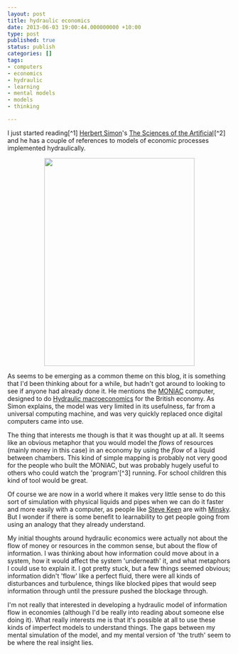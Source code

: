 ```yaml
---
layout: post
title: hydraulic economics
date: 2013-06-03 19:00:44.000000000 +10:00
type: post
published: true
status: publish
categories: []
tags:
- computers
- economics
- hydraulic
- learning
- mental models
- models
- thinking

---
```

<p>I just started reading[^1] <a href="http://en.wikipedia.org/wiki/Herbert_A._Simon">Herbert Simon</a>'s <a href="http://www.amazon.com/gp/product/0262691914/ref=as_li_ss_tl?ie=UTF8&amp;camp=1789&amp;creative=390957&amp;creativeASIN=0262691914&amp;linkCode=as2&amp;tag=notioparal-20">The Sciences of the Artificial</a><img style="border: none !important; margin: 0px !important;" alt="" src="{{ site.baseurl }}/assets/ir?t=notioparal-20&amp;l=as2&amp;o=1&amp;a=0262691914" width="1" height="1" border="0" />[^2] and he has a couple of references to models of economic processes implemented hydraulically.</p>
<p style="text-align: center;"><img class="aligncenter" alt="" src="{{ site.baseurl }}/assets/Phillips_and_MONIAC_LSE.jpg" width="338" height="468" /></p>
<p>As seems to be emerging as a common theme on this blog, it is something that I'd been thinking about for a while, but hadn't got around to looking to see if anyone had already done it. He mentions the <a href="https://en.wikipedia.org/wiki/MONIAC_Computer">MONIAC</a> computer, designed to do <a href="https://en.wikipedia.org/wiki/Hydraulic_macroeconomics">Hydraulic macroeconomics</a> for the British economy. As Simon explains, the model was very limited in its usefulness, far from a universal computing machine, and was very quickly replaced once digital computers came into use.</p>
<p>The thing that interests me though is that it was thought up at all. It seems like an obvious metaphor that you would model the <em>flows</em> of resources  (mainly money in this case) in an economy by using the <em>flow</em> of a liquid between chambers. This kind of simple mapping is probably not very good for the people who built the MONIAC, but was probably hugely useful to others who could watch the 'program'[^3] running. For school children this kind of tool would be great.</p>
<p>Of course we are now in a world where it makes very little sense to do this sort of simulation with physical liquids and pipes when we can do it faster and more easily with a computer, as people like <a title="Steve Keen's Debtwatch - Analysing the Collapse of the Global Debt Bubble" href="http://www.debtdeflation.com/blogs/">Steve Keen</a> are with <a href="http://www.debtdeflation.com/blogs/minsky/">Minsky</a>. But I wonder if there is some benefit to learnability to get people going from using an analogy that they already understand.</p>
<p>My initial thoughts around hydraulic economics were actually not about the flow of money or resources in the common sense, but about the flow of information. I was thinking about how information could move about in a system, how it would affect the system 'underneath' it, and what metaphors I could use to explain it. I got pretty stuck, but a few things seemed obvious; information didn't 'flow' like a perfect fluid, there were all kinds of disturbances and turbulence, things like blocked pipes that would seep information through until the pressure pushed the blockage through.</p>
<p>I'm not really that interested in developing a hydraulic model of information flow in economies (although I'd be really into reading about someone else doing it). What really interests me is that it's possible at all to use these kinds of imperfect models to understand things. The gaps between my mental simulation of the model, and my mental version of 'the truth' seem to be where the real insight lies.</p>

[^1]: not on my reading list, but I think I might have to admit defeat when it comes to <a href="http://www.amazon.com/gp/product/0300188374/ref=as_li_ss_tl?ie=UTF8&amp;camp=1789&amp;creative=390957&amp;creativeASIN=0300188374&amp;linkCode=as2&amp;tag=notioparal-20">The Master and His Emissary</a><img style="border: none !important; margin: 0px !important;" alt="" src="{{ site.baseurl }}/assets/ir?t=notioparal-20&amp;l=as2&amp;o=1&amp;a=0300188374" width="1" height="1" border="0" />, at least until I have a lot more patience and a bigger run up at it.

[^2]: It is really good so far, I'm amazed that I've been able to go this far without someone forcing me to read it!

[^3]: A set of valve settings I'd imagine
